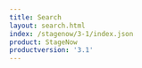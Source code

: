 ```yaml
---
title: Search
layout: search.html
index: /stagenow/3-1/index.json
product: StageNow
productversion: '3.1'
---
```















